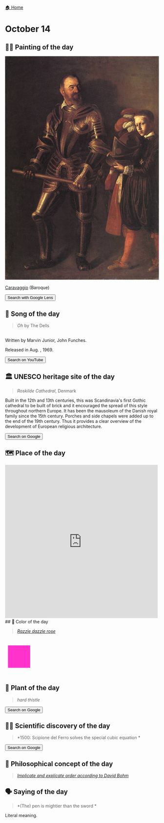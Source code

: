 
[🏠 Home](../../index.md)

# October 14

## 🧑‍🎨 Painting of the day

<img width="600" src="../img/Caravaggio_1.jpg">

[Caravaggio](http://en.wikipedia.org/wiki/Caravaggio) (Baroque)

<button class="btn btn-success"
onclick=" window.open('https://lens.google.com/uploadbyurl?url=https://iretes.github.io/one-a-day/data/img/Caravaggio_1.jpg','_blank')">
Search with Google Lens
</button>

## 🎼 Song of the day

> *Oh*
by The Dells

<br />Written by Marvin Junior, John Funches.

Released in Aug. , 1969.

<button class="btn btn-success"
onclick=" window.open('http://www.youtube.com/search?q=Oh by The Dells','_blank')">
Search on YouTube
</button>

## 🏛️ UNESCO heritage site of the day

> *Roskilde Cathedral*, Denmark

<p>Built in the 12th and 13th centuries, this was Scandinavia's first Gothic cathedral to be built of brick and it encouraged the spread of this style throughout northern Europe. It has been the mausoleum of the Danish royal family since the 15th century. Porches and side chapels were added up to the end of the 19th century. Thus it provides a clear overview of the development of European religious architecture.</p>

<button class="btn btn-success"
onclick=" window.open('http://www.google.com/search?q=Roskilde Cathedral','_blank')">
Search on Google
</button>

## 🗺️ Place of the day

<iframe
src="https://www.mapcrunch.com"
name="mapcrunch"
width="500"
height="500"
allowTransparency="true"
scrolling="no"
frameborder="0"
>
</iframe>
## 🎨 Color of the day

> *[Razzle dazzle rose](https://en.wikipedia.org/wiki/Rose_(color)#Razzle_dazzle_rose)*

<div style="color:#FF33CC; font-size: 100px;">&#9632;</div>

## 🌿 Plant of the day

> *hard thistle*

<button class="btn btn-success"
onclick=" window.open('http://www.google.com/search?q=hard thistle','_blank')">
Search on Google
</button>

## 🧑‍🔬 Scientific discovery of the day

> *1500: Scipione del Ferro solves the special cubic equation *

<button class="btn btn-success"
onclick=" window.open('http://www.google.com/search?q=1500: Scipione del Ferro solves the special cubic equation ','_blank')"> 
Search on Google
</button>

## 💭 Philosophical concept of the day

> *[Implicate and explicate order according to David Bohm](https://en.wikipedia.org/wiki/Implicate_and_explicate_order_according_to_David_Bohm)*

## 🗣️ Saying of the day

> *(The) pen is mightier than the sword *

Literal meaning.
